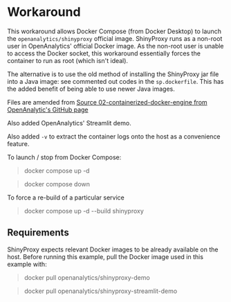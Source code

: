 # Workaround

This workaround allows Docker Compose (from Docker Desktop) to launch the `openanalytics/shinyproxy` official image.    ShinyProxy runs as a non-root user in OpenAnalytics' official Docker image. As the non-root user is unable to access the Docker socket, this workaround essentially forces the container to run as root (which isn't ideal).

The alternative is to use the old method of installing the ShinyProxy jar file into a Java image: see commented out codes in the `sp.dockerfile`. This has the added benefit of being able to use newer Java images.

Files are amended from [Source 02-containerized-docker-engine from OpenAnalytic's GitHub page](https://github.com/openanalytics/shinyproxy-config-examples/tree/master/02-containerized-docker-engine)

Also added OpenAnalytics' Streamlit demo.

Also added `-v` to extract the container logs onto the host as a convenience feature.

To launch / stop from Docker Compose: 

> docker compose up -d 

> docker compose down

To force a re-build of a particular service

> docker compose up -d --build shinyproxy


## Requirements

ShinyProxy expects relevant Docker images to be already available on the host. Before running this example, pull the Docker image used in this example with:

> docker pull openanalytics/shinyproxy-demo

> docker pull openanalytics/shinyproxy-streamlit-demo